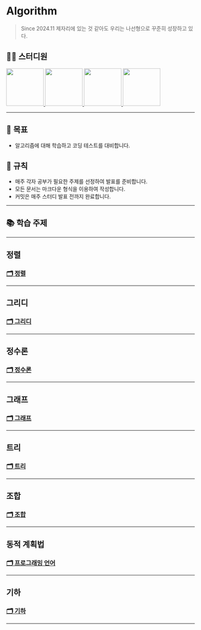 # Algorithm
> Since 2024.11
> 제자리에 있는 것 같아도 우리는 나선형으로 꾸준히 성장하고 있다.

## 👨‍💻  스터디원
<p>
<a href="https://github.com/jonghyeok98">
  <img src="https://avatars.githubusercontent.com/u/77715064?v=4" width="100">
</a>
<a href="https://github.com/vhzkclq0705">
  <img src="https://avatars.githubusercontent.com/u/75382687?v=4" width="100">
</a>
<a href="https://github.com/altpfwlzh">
  <img src="https://avatars.githubusercontent.com/u/103296628?v=4" width="100">
</a>
  <a href="https://github.com/binnnnary">
  <img src="https://avatars.githubusercontent.com/u/127098522?v=4" width="100">
</a>
</p>


---
## 📖 목표
- 알고리즘에 대해 학습하고 코딩 테스트를 대비합니다.

## 📝 규칙
- 매주 각자 공부가 필요한 주제를 선정하여 발표를 준비합니다.
- 모든 문서는 마크다운 형식을 이용하여 작성합니다.
- 커밋은 매주 스터디 발표 전까지 완료합니다.

---

## 📚 학습 주제


---
## 정렬
### [🗂 정렬](./Contents/Sort)

--- 
## 그리디
### [🗂 그리디](./Contents/Greedy)

---
## 정수론
### [🗂 정수론](./Contents/NumberTheory)

---

## 그래프
### [🗂 그래프](./Contents/Graph)

---

## 트리
### [🗂 트리](./Contents/Tree)


---


## 조합
### [🗂 조합](./Contents/Combination)

---

## 동적 계획법
### [🗂 프로그래밍 언어](./Contents/DP)

---

## 기하
### [🗂 기하](./Contents/Geometry)

---
